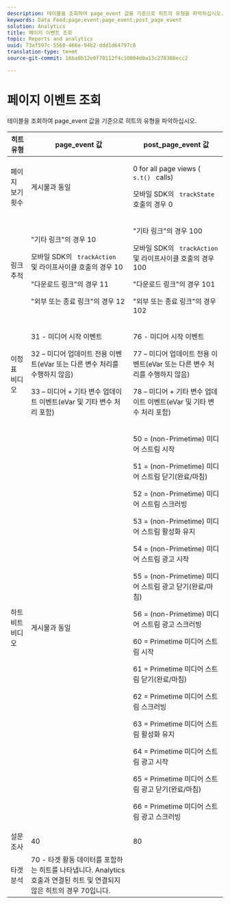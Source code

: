 ```yaml
---
description: 테이블을 조회하여 page_event 값을 기준으로 히트의 유형을 파악하십시오.
keywords: Data Feed;page;event;page_event;post_page_event
solution: Analytics
title: 페이지 이벤트 조회
topic: Reports and analytics
uuid: 73af597c-5560-466e-94b2-ddd1d64797c8
translation-type: tm+mt
source-git-commit: 16ba0b12e0f70112f4c10804d0a13c278388ecc2

---
```



# 페이지 이벤트 조회

테이블을 조회하여 page_event 값을 기준으로 히트의 유형을 파악하십시오.

<table id="table_33AF375E0B41474696D7A4A92C652A5F"> 
 <thead> 
  <tr> 
   <th colname="col1" class="entry"> 히트 유형 </th> 
   <th colname="col02" class="entry"> page_event 값 </th> 
   <th colname="col2" class="entry"> post_page_event 값 </th> 
  </tr> 
 </thead>
 <tbody> 
  <tr> 
   <td colname="col1"> 페이지 보기 횟수 </td> 
   <td colname="col02"> 게시물과 동일 </td> 
   <td colname="col2"> <p>0 for all page views ( <code> s.t() </code> calls) </p> <p>모바일 SDK의 <code> trackState </code> 호출의 경우 0 </p> </td> 
  </tr> 
  <tr> 
   <td colname="col1"> 링크 추적 </td> 
   <td colname="col02"> <p>"기타 링크"의 경우 10 </p> <p>모바일 SDK의 <code> trackAction </code> 및 라이프사이클 호출의 경우 10 </p> <p>"다운로드 링크"의 경우 11 </p> <p>"외부 또는 종료 링크"의 경우 12 </p> </td> 
   <td colname="col2"> <p>"기타 링크"의 경우 100 </p> <p>모바일 SDK의 <code> trackAction </code> 및 라이프사이클 호출의 경우 100 </p> <p>"다운로드 링크"의 경우 101 </p> <p>"외부 또는 종료 링크"의 경우 102 </p> </td> 
  </tr> 
  <tr> 
   <td colname="col1"> 이정표 비디오 </td> 
   <td colname="col02"> 
    <!--<p>30 - Legacy full media tracking event at the end of the video playback (no longer supported)</p>--> <p>31 - 미디어 시작 이벤트 </p> <p>32 – 미디어 업데이트 전용 이벤트(eVar 또는 다른 변수 처리를 수행하지 않음) </p> <p>33 – 미디어 + 기타 변수 업데이트 이벤트(eVar 및 기타 변수 처리 포함) </p> </td> 
   <td colname="col2"> 
    <!--<p> 75 - Legacy full media tracking event at theend of the video playback (no longer supported)</p>--> <p> 76 - 미디어 시작 이벤트 </p> <p>77 – 미디어 업데이트 전용 이벤트(eVar 또는 다른 변수 처리를 수행하지 않음) </p> <p>78 – 미디어 + 기타 변수 업데이트 이벤트(eVar 및 기타 변수 처리 포함) </p> </td> 
  </tr> 
  <tr> 
   <td colname="col1"> <p>하트비트 비디오 </p> </td> 
   <td colname="col02"> 게시물과 동일 </td> 
   <td colname="col2"> <p> 50 = (non-Primetime) 미디어 스트림 시작 </p> <p> 51 = (non-Primetime) 미디어 스트림 닫기(완료/마침) </p> <p> 52 = (non-Primetime) 미디어 스트림 스크러빙 </p> <p> 53 = (non-Primetime) 미디어 스트림 활성화 유지 </p> <p> 54 = (non-Primetime) 미디어 스트림 광고 시작 </p> <p> 55 = (non-Primetime) 미디어 스트림 광고 닫기(완료/마침) </p> <p> 56 = (non-Primetime) 미디어 스트림 광고 스크러빙 </p> <p> 60 = Primetime 미디어 스트림 시작 </p> <p> 61 = Primetime 미디어 스트림 닫기(완료/마침) </p> <p> 62 = Primetime 미디어 스트림 스크러빙 </p> <p> 63 = Primetime 미디어 스트림 활성화 유지 </p> <p> 64 = Primetime 미디어 스트림 광고 시작 </p> <p> 65 = Primetime 미디어 스트림 광고 닫기(완료/마침) </p> <p> 66 = Primetime 미디어 스트림 광고 스크러빙 </p> </td> 
  </tr> 
  <tr> 
   <td colname="col1"> 설문 조사 </td> 
   <td colname="col02"> 40 </td> 
   <td colname="col2"> 80 </td> 
  </tr> 
  <tr> 
   <td colname="col1"> 타겟 분석 </td> 
   <td colname="col02"> 70 - 타겟 활동 데이터를 포함하는 히트를 나타냅니다. Analytics 호출과 연결된 히트 및 연결되지 않은 히트의 경우 70입니다. </td> 
   <td colname="col2"> </td> 
  </tr> 
 </tbody> 
</table>

